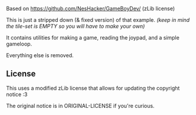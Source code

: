 Based on https://github.com/NesHacker/GameBoyDev/ (zLib license)

This is just a stripped down (& fixed version) of that example.
*(keep in mind the tile-set is EMPTY so you will have to make your own)*

It contains utilities for making a game, reading the joypad, and a simple gameloop.

Everything else is removed.


## License

This uses a modified zLib license that allows for updating the copyright notice :3

The original notice is in ORIGINAL-LICENSE if you're curious.